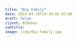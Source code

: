 ```yaml
---
title: "Diy Family"
date: 2019-03-18T14:39:02-07:00
draft: false
client: RCMakes
subtitle:
image: /img/diy-family.jpg
---
```

